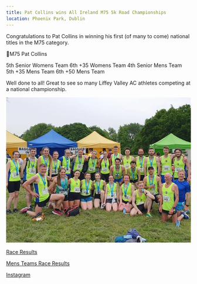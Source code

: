 ```yaml
---
title: Pat Collins wins All Ireland M75 5k Road Championships
location: Phoenix Park, Dublin
---
```


Congratulations to Pat Collins in winning his first (of many to come) national titles in the M75 category. 

🥇M75 Pat Collins 

5th Senior Womens Team
6th +35 Womens Team
4th Senior Mens Team
5th +35 Mens Team
6th +50 Mens Team

Well done to all! Great to see so many Liffey Valley AC athletes competing at a national championship.

<img src="/assets/images/races/2023-national-5k/lvac-team-pic-5k-2023.jpeg" class="img-fluid" alt="LVAC Team 5k 2023">

<a href="/races/2023-05-20-National-5k-Road/" target="_blank" rel="noopener noreferrer">Race Results</a>

<a href="https://www.athleticsireland.ie/downloads/events/Mens_team_results.pdf" target="_blank" rel="noopener noreferrer">Mens Teams Race Results</a>

<a href="https://www.instagram.com/p/CsdaPHoM_93/" target="_blank" rel="noopener noreferrer">Instagram</a>
 
